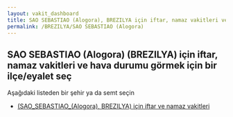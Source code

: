 ```yaml
---
layout: vakit_dashboard
title: SAO SEBASTIAO (Alogora), BREZILYA için iftar, namaz vakitleri ve hava durumu - ilçe/eyalet seç
permalink: /BREZILYA/SAO SEBASTIAO (Alogora)
---
```


## SAO SEBASTIAO (Alogora) (BREZILYA) için iftar, namaz vakitleri ve hava durumu  görmek için bir ilçe/eyalet seç

Aşağıdaki listeden bir şehir ya da semt seçin

* [ (SAO_SEBASTIAO_(Alogora), BREZILYA) için iftar ve namaz vakitleri](/BREZILYA/SAO_SEBASTIAO_(Alogora)/)

<script type="text/javascript">
  var GLOBAL_COUNTRY = 'BREZILYA';
  var GLOBAL_CITY = 'SAO SEBASTIAO (Alogora)';
  var GLOBAL_STATE = 'SAO SEBASTIAO (Alogora)';
</script>
